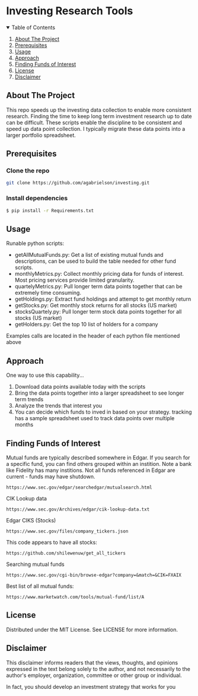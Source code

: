 # Investing Research Tools

<!-- TABLE OF CONTENTS -->
<details open="open">
  <summary>Table of Contents</summary>
  <ol>
    <li><a href="#About-The-Project">About The Project</a></li>
    <li><a href="#Prerequisites">Prerequisites</a></li>
    <li><a href="#Usage">Usage</a></li>
    <li><a href="#Approach">Approach</a></li>
    <li><a href="#Finding-Funds-of-Interest">Finding Funds of Interest</a></li>
    <li><a href="#License">License</a></li>
    <li><a href="#Disclaimer">Disclaimer</a></li>
  </ol>
</details>

## About The Project

This repo speeds up the investing data collection to enable more consistent research. Finding the time to keep long term investment research up to date can be difficult. These scripts enable the discipline to be consistent and speed up data point collection. I typically migrate these data points into a larger portfolio spreadsheet.

## Prerequisites

### Clone the repo
   ```sh
   git clone https://github.com/agabrielson/investing.git
   ```
### Install dependencies
   ```sh
   $ pip install -r Requirements.txt
   ```

## Usage

Runable python scripts:
* getAllMutualFunds.py: Get a list of existing mutual funds and descriptions, can be used to build the table needed for other fund scripts.
* monthlyMetrics.py: Collect monthly pricing data for funds of interest. Most pricing services provide limited granularity.
* quartelyMetrics.py: Pull longer term data points together that can be extremely time consuming.
* getHoldings.py: Extract fund holdings and attempt to get monthly return
* getStocks.py: Get monthly stock returns for all stocks (US market)
* stocksQuartely.py: Pull longer term stock data points together for all stocks (US market)
* getHolders.py: Get the top 10 list of holders for a company 

Examples calls are located in the header of each python file mentioned above

## Approach

One way to use this capability...
1. Download data points available today with the scripts 
1. Bring the data points together into a larger spreadsheet to see longer term trends
1. Analyze the trends that interest you
1. You can decide which funds to inved in based on your strategy.
tracking has a sample spreadsheet used to track data points over multiple months

## Finding Funds of Interest

 Mutual funds are typically described somewhere in Edgar. If you search for a specific fund, you can find others grouped within an instition. Note a bank like Fidelity has many institions. Not all funds referenced in Edgar are current - funds may have shutdown.
 	
```   
https://www.sec.gov/edgar/searchedgar/mutualsearch.html
```

CIK Lookup data
```
https://www.sec.gov/Archives/edgar/cik-lookup-data.txt
```

Edgar CIKS (Stocks)
```
https://www.sec.gov/files/company_tickers.json
```

This code appears to have all stocks:
```
https://github.com/shilewenuw/get_all_tickers
```

Searching mutual funds
```
https://www.sec.gov/cgi-bin/browse-edgar?company=&match=&CIK=FXAIX
```

Best list of all mutual funds:
```
https://www.marketwatch.com/tools/mutual-fund/list/A
```

## License
Distributed under the MIT License. See LICENSE for more information.

## Disclaimer 

This disclaimer informs readers that the views, thoughts, and opinions expressed in the text belong solely to the author, and not necessarily to the author's employer, organization, committee or other group or individual.

In fact, you should develop an investment strategy that works for you
